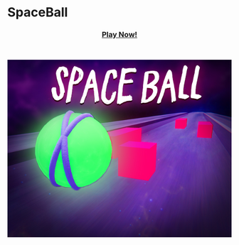 # SpaceBall

<h3 align="center">
  <a href="https://ozzs.itch.io/space-ball"> Play Now! </a>
</h3>
<br />

<p align="center">
  <img src="https://github.com/ozzs/SpaceBall/blob/main/spaceball.jpg" alt="thumbnail" />  
</p>
